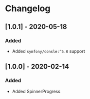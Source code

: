 # Changelog

## [1.0.1] - 2020-05-18
### Added
- Added `symfony/consle:^5.0` support

## [1.0.0] - 2020-02-14
### Added
- Added SpinnerProgress
